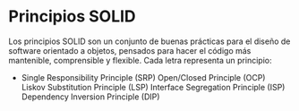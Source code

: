 # Principios SOLID
Los principios SOLID son un conjunto de buenas prácticas para el diseño de software orientado a objetos, pensados para hacer el código más mantenible, comprensible y flexible. Cada letra representa un principio:

+ Single Responsibility Principle (SRP)
Open/Closed Principle (OCP)
Liskov Substitution Principle (LSP)
Interface Segregation Principle (ISP)
Dependency Inversion Principle (DIP)
